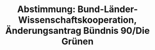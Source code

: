 ---
layout: abstimmung
title: "Abstimmung: Bund-Länder-Wissenschaftskooperation, Änderungsantrag Bündnis 90/Die Grünen"
categories:
 - Wissenschaft
 - Bildung
tags:
 - Bund-Länder
 - Hochschulen
 - Kooperation
 - Forschung
abstimmung:
 legislaturperiode: 18
 bundestagssitzung: 66
 abstimmung: 2
links:
 - title: https://www.bundestag.de/parlament/plenum/abstimmung/abstimmung?id=308
   url: https://www.bundestag.de/parlament/plenum/abstimmung/abstimmung?id=308
data:
 - title: Abstimmungsergebnis 20141113_2-data.pdf
   url: /res/abstimmungsliste/20141113_2-data.pdf
 - title: Abstimmungsergebnis 20141113_2_xls-data.csv
   url: /res/abstimmungsliste/analyses/20141113_2_xls-data.csv
documents:
 - title: Drucksache 18/02710.pdf
   url: http://dip21.bundestag.de/dip21/btd/18/027/1802710.pdf
   local: /res/abstimmungsdaten/018-066-02/1802710.pdf
 - title: Drucksache 18/03141.pdf
   url: http://dip21.bundestag.de/dip21/btd/18/031/1803141.pdf
   local: /res/abstimmungsdaten/018-066-02/1803141.pdf
 - title: Drucksache 18/03163.pdf
   url: http://dip21.bundestag.de/dip21/btd/18/031/1803163.pdf
   local: /res/abstimmungsdaten/018-066-02/1803163.pdf
preview: |
     Deutscher Bundestag
    
     66. Sitzung des Deutschen Bundestages
     am Donnerstag, 13.November 2014
    
     Endgültiges Ergebnis der Namentlichen Abstimmung Nr. 2
    
     Änderungsantrag der Abgeordneten Kai Gehring, Özcan Mutlu, Katja Dörner, weiterer
     Abgeordneter und der Fraktion BÜNDNIS 90/DIE GRÜNEN
     zu der zweiten Beratung des Gesetzentwurfs der Bundesregierung
     Entwurf eines Gesetzes zur Änderung des Grundgesetzes (Artikel 91b)
     Drs. 18/2710, 18/3141 und 18/3163
    
     Abgegebene Stimmen insgesamt:
     Nicht abgegebene Stimmen:
     Ja-Stimmen:
    
     592
     39
     56
    
     Nein-Stimmen:
    
     482
    
     Enthaltungen:
    
     54
    
     Ungültige:
    
     Berlin, den 13.11.2014
    
     0
    
     Beginn: 18:26
     Ende: 18:29
---